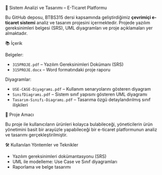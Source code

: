🛒 Sistem Analizi ve Tasarımı – E-Ticaret Platformu

Bu GitHub deposu, BTBS315 dersi kapsamında geliştirdiğimiz **çevrimiçi e-ticaret sistemi** analiz ve tasarım projesini içermektedir. Projede yazılım gereksinimleri belgesi (SRS), UML diyagramları ve proje açıklamaları yer almaktadır.

📚 İçerik

Belgeler:
- `315PROJE.pdf` – Yazılım Gereksinimleri Dokümanı (SRS)
- `315PROJE.docx` – Word formatındaki proje raporu

Diyagramlar:
- `USE-CASE-Diyagramı.pdf` – Kullanım senaryolarını gösteren diyagram
- `SınıfDiagramı.pdf` – Sistem sınıf yapısını gösteren UML diyagramı
- `Tasarım-Sınıfı-Diagramı.pdf` – Tasarıma özgü detaylandırılmış sınıf ilişkileri

🎯 Proje Amacı

Bu proje ile kullanıcıların ürünleri kolayca bulabileceği, yöneticilerin ürün yönetimini basit bir arayüzle yapabileceği bir e-ticaret platformunun analiz ve tasarımı gerçekleştirilmiştir.

🛠️ Kullanılan Yöntemler ve Teknikler

- Yazılım gereksinimleri dokümantasyonu (SRS)
- UML ile modelleme: Use Case ve Sınıf diyagramları
- Raporlama ve belge tasarımı


